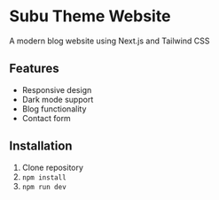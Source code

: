 # Subu Theme Website

A modern blog website using Next.js and Tailwind CSS

## Features
- Responsive design
- Dark mode support
- Blog functionality
- Contact form

## Installation
1. Clone repository
2. `npm install`
3. `npm run dev`

